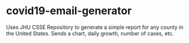 # covid19-email-generator
Uses JHU CSSE Repository to generate a simple report for any county in the United States. Sends a chart, daily growth, number of cases, etc.
